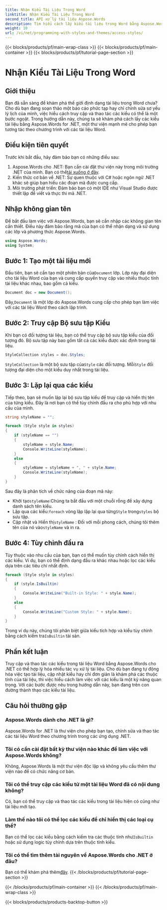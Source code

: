 ```yaml
---
title: Nhận Kiểu Tài Liệu Trong Word
linktitle: Nhận Kiểu Tài Liệu Trong Word
second_title: API xử lý tài liệu Aspose.Words
description: Tìm hiểu cách lấy kiểu tài liệu trong Word bằng Aspose.Words cho .NET với hướng dẫn từng bước chi tiết này. Truy cập và quản lý kiểu theo chương trình trong các ứng dụng .NET của bạn.
weight: 10
url: /vi/net/programming-with-styles-and-themes/access-styles/
---
```


{{< blocks/products/pf/main-wrap-class >}}
{{< blocks/products/pf/main-container >}}
{{< blocks/products/pf/tutorial-page-section >}}

# Nhận Kiểu Tài Liệu Trong Word

## Giới thiệu

Bạn đã sẵn sàng để khám phá thế giới định dạng tài liệu trong Word chưa? Cho dù bạn đang soạn thảo một báo cáo phức tạp hay chỉ chỉnh sửa sơ yếu lý lịch của mình, việc hiểu cách truy cập và thao tác các kiểu có thể là một bước ngoặt. Trong hướng dẫn này, chúng ta sẽ khám phá cách lấy các kiểu tài liệu bằng Aspose.Words for .NET, một thư viện mạnh mẽ cho phép bạn tương tác theo chương trình với các tài liệu Word.

## Điều kiện tiên quyết

Trước khi bắt đầu, hãy đảm bảo bạn có những điều sau:

1.  Aspose.Words cho .NET: Bạn cần cài đặt thư viện này trong môi trường .NET của mình. Bạn có thể[tải xuống ở đây](https://releases.aspose.com/words/net/).
2. Kiến thức cơ bản về .NET: Sự quen thuộc với C# hoặc ngôn ngữ .NET khác sẽ giúp bạn hiểu các đoạn mã được cung cấp.
3. Môi trường phát triển: Đảm bảo bạn có một IDE như Visual Studio được thiết lập để viết và thực thi mã .NET.

## Nhập không gian tên

Để bắt đầu làm việc với Aspose.Words, bạn sẽ cần nhập các không gian tên cần thiết. Điều này đảm bảo rằng mã của bạn có thể nhận dạng và sử dụng các lớp và phương thức Aspose.Words.

```csharp
using Aspose.Words;
using System;
```

## Bước 1: Tạo một tài liệu mới

Đầu tiên, bạn sẽ cần tạo một phiên bản của`Document` lớp. Lớp này đại diện cho tài liệu Word của bạn và cung cấp quyền truy cập vào nhiều thuộc tính tài liệu khác nhau, bao gồm cả kiểu.

```csharp
Document doc = new Document();
```

 Đây,`Document` là một lớp do Aspose.Words cung cấp cho phép bạn làm việc với các tài liệu Word theo cách lập trình.

## Bước 2: Truy cập Bộ sưu tập Kiểu

Khi bạn có đối tượng tài liệu, bạn có thể truy cập bộ sưu tập kiểu của đối tượng đó. Bộ sưu tập này bao gồm tất cả các kiểu được xác định trong tài liệu. 

```csharp
StyleCollection styles = doc.Styles;
```

`StyleCollection` là một bộ sưu tập của`Style` các đối tượng. Mỗi`Style` đối tượng đại diện cho một kiểu duy nhất trong tài liệu.

## Bước 3: Lặp lại qua các kiểu

Tiếp theo, bạn sẽ muốn lặp lại bộ sưu tập kiểu để truy cập và hiển thị tên của từng kiểu. Đây là nơi bạn có thể tùy chỉnh đầu ra cho phù hợp với nhu cầu của mình.

```csharp
string styleName = "";

foreach (Style style in styles)
{
    if (styleName == "")
    {
        styleName = style.Name;
        Console.WriteLine(styleName);
    }
    else
    {
        styleName = styleName + ", " + style.Name;
        Console.WriteLine(styleName);
    }
}
```

Sau đây là phân tích về chức năng của đoạn mã này:

-  Khởi tạo`styleName`:Chúng ta bắt đầu với một chuỗi rỗng để xây dựng danh sách tên kiểu.
-  Lặp qua các kiểu:`foreach` vòng lặp lặp lại qua từng`Style` trong`styles` bộ sưu tập.
- Cập nhật và Hiển thị`styleName` : Đối với mỗi phong cách, chúng tôi thêm tên của nó vào`styleName` và in ra.

## Bước 4: Tùy chỉnh đầu ra

Tùy thuộc vào nhu cầu của bạn, bạn có thể muốn tùy chỉnh cách hiển thị các kiểu. Ví dụ, bạn có thể định dạng đầu ra khác nhau hoặc lọc các kiểu dựa trên các tiêu chí nhất định.

```csharp
foreach (Style style in styles)
{
    if (style.IsBuiltin)
    {
        Console.WriteLine("Built-in Style: " + style.Name);
    }
    else
    {
        Console.WriteLine("Custom Style: " + style.Name);
    }
}
```

 Trong ví dụ này, chúng tôi phân biệt giữa kiểu tích hợp và kiểu tùy chỉnh bằng cách kiểm tra`IsBuiltin` tài sản.

## Phần kết luận

Truy cập và thao tác các kiểu trong tài liệu Word bằng Aspose.Words cho .NET có thể hợp lý hóa nhiều tác vụ xử lý tài liệu. Cho dù bạn đang tự động hóa việc tạo tài liệu, cập nhật kiểu hay chỉ đơn giản là khám phá các thuộc tính của tài liệu, thì việc hiểu cách làm việc với các kiểu là một kỹ năng quan trọng. Với các bước được nêu trong hướng dẫn này, bạn đang trên con đường thành thạo các kiểu tài liệu.

## Câu hỏi thường gặp

### Aspose.Words dành cho .NET là gì?
Aspose.Words for .NET là thư viện cho phép bạn tạo, chỉnh sửa và thao tác các tài liệu Word theo chương trình trong các ứng dụng .NET.

### Tôi có cần cài đặt bất kỳ thư viện nào khác để làm việc với Aspose.Words không?
Không, Aspose.Words là một thư viện độc lập và không yêu cầu thêm thư viện nào để có chức năng cơ bản.

### Tôi có thể truy cập các kiểu từ một tài liệu Word đã có nội dung không?
Có, bạn có thể truy cập và thao tác các kiểu trong tài liệu hiện có cũng như tài liệu mới tạo.

### Làm thế nào tôi có thể lọc các kiểu để chỉ hiển thị các loại cụ thể?
 Bạn có thể lọc các kiểu bằng cách kiểm tra các thuộc tính như`IsBuiltin` hoặc sử dụng logic tùy chỉnh dựa trên thuộc tính kiểu.

### Tôi có thể tìm thêm tài nguyên về Aspose.Words cho .NET ở đâu?
 Bạn có thể khám phá thêm[đây](https://reference.aspose.com/words/net/).
{{< /blocks/products/pf/tutorial-page-section >}}

{{< /blocks/products/pf/main-container >}}
{{< /blocks/products/pf/main-wrap-class >}}

{{< blocks/products/products-backtop-button >}}
